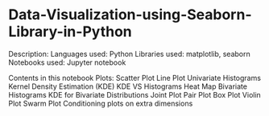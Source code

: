 # Data-Visualization-using-Seaborn-Library-in-Python

Description: 
Languages used: Python
Libraries used: matplotlib, seaborn
Notebooks used: Jupyter notebook

Contents in this notebook
Plots: Scatter Plot
       Line Plot
       Univariate Histograms
       Kernel Density Estimation (KDE)
       KDE VS Histograms
       Heat Map
       Bivariate Histograms
       KDE for Bivariate Distributions
       Joint Plot
       Pair Plot
       Box Plot
       Violin Plot
       Swarm Plot
       Conditioning plots on extra dimensions
